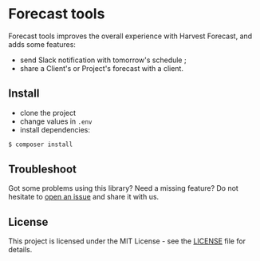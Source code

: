 # Forecast tools

Forecast tools improves the overall experience with Harvest Forecast, and adds some features:

 * send Slack notification with tomorrow's schedule ;
 * share a Client's or Project's forecast with a client.

## Install

 * clone the project
 * change values in `.env`
 * install dependencies:

```sh
$ composer install
```

## Troubleshoot

Got some problems using this library? Need a missing feature?
Do not hesitate to [open an issue](https://github.com/jolicode/forecast-tools/issues)
and share it with us.

## License

This project is licensed under the MIT License - see the [LICENSE](LICENSE.md)
file for details.
